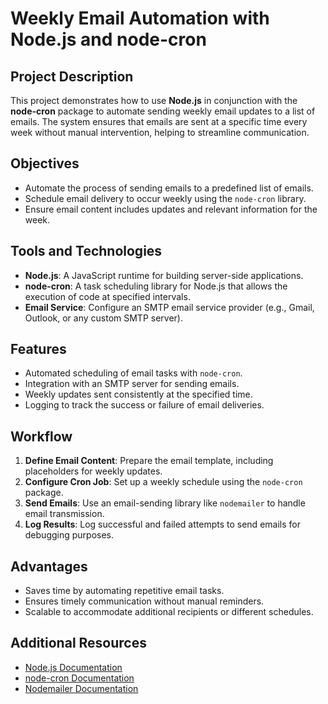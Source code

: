 # Weekly Email Automation with Node.js and node-cron

## Project Description

This project demonstrates how to use **Node.js** in conjunction with the **node-cron** package to automate sending weekly email updates to a list of emails. The system ensures that emails are sent at a specific time every week without manual intervention, helping to streamline communication.

## Objectives

- Automate the process of sending emails to a predefined list of emails.
- Schedule email delivery to occur weekly using the `node-cron` library.
- Ensure email content includes updates and relevant information for the week.

## Tools and Technologies

- **Node.js**: A JavaScript runtime for building server-side applications.
- **node-cron**: A task scheduling library for Node.js that allows the execution of code at specified intervals.
- **Email Service**: Configure an SMTP email service provider (e.g., Gmail, Outlook, or any custom SMTP server).

## Features

- Automated scheduling of email tasks with `node-cron`.
- Integration with an SMTP server for sending emails.
- Weekly updates sent consistently at the specified time.
- Logging to track the success or failure of email deliveries.

## Workflow

1. **Define Email Content**: Prepare the email template, including placeholders for weekly updates.
2. **Configure Cron Job**: Set up a weekly schedule using the `node-cron` package.
3. **Send Emails**: Use an email-sending library like `nodemailer` to handle email transmission.
4. **Log Results**: Log successful and failed attempts to send emails for debugging purposes.

## Advantages

- Saves time by automating repetitive email tasks.
- Ensures timely communication without manual reminders.
- Scalable to accommodate additional recipients or different schedules.

## Additional Resources

- [Node.js Documentation](https://nodejs.org/en/docs/)
- [node-cron Documentation](https://www.npmjs.com/package/node-cron)
- [Nodemailer Documentation](https://nodemailer.com/about/)
